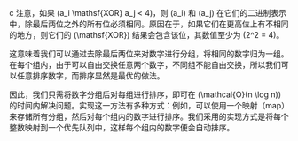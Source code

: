 c 注意，如果 \(a_i \mathsf{XOR} a_j < 4\)，则 \(a_i\) 和 \(a_j\) 在它们的二进制表示中，除最后两位之外的所有位必须相同。原因在于，如果它们在更高位上有不相同的地方，则它们的 \(\mathsf{XOR}\) 结果会包含该位，其数值至少为 \(2^2 = 4\)。

这意味着我们可以通过去除最后两位来对数字进行分组，将相同的数字归为一组。在每个组内，由于可以自由交换任意两个数字，不同组不能自由交换，所以我们可以任意排序数字，而排序显然是最优的做法。

因此，我们只需将数字分组后对每组进行排序，即可在 \(\mathcal{O}(n \log n)\) 的时间内解决问题。实现这一方法有多种方式：例如，可以使用一个映射（map）来存储所有分组，然后对每个组内的数字进行排序。我们采用的实现方式是将每个整数映射到一个优先队列中，这样每个组内的数字便会自动排序。